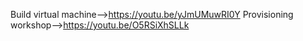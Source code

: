 Build virtual machine-->https://youtu.be/yJmUMuwRI0Y
Provisioning workshop-->https://youtu.be/O5RSiXhSLLk
